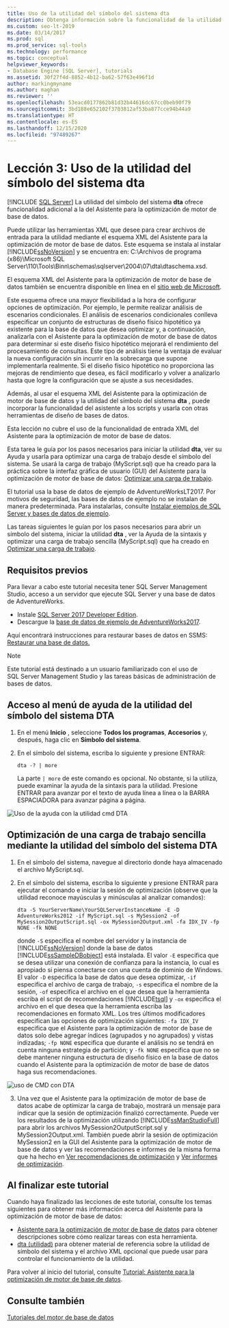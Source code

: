 ```yaml
---
title: Uso de la utilidad del símbolo del sistema dta
description: Obtenga información sobre la funcionalidad de la utilidad del símbolo del sistema dta, además de la que ofrece el Asistente para la optimización de motor de base de datos de SQL Server.
ms.custom: seo-lt-2019
ms.date: 03/14/2017
ms.prod: sql
ms.prod_service: sql-tools
ms.technology: performance
ms.topic: conceptual
helpviewer_keywords:
- Database Engine [SQL Server], tutorials
ms.assetid: 30f27f4d-8852-4b12-ba62-57f63e496f1d
author: markingmyname
ms.author: maghan
ms.reviewer: ''
ms.openlocfilehash: 53eacd0177862b81d32b44616dc67cc0beb90f79
ms.sourcegitcommit: 3bd188e652102f3703812af53ba877cce94b44a9
ms.translationtype: HT
ms.contentlocale: es-ES
ms.lasthandoff: 12/15/2020
ms.locfileid: "97489267"
---
```

# <a name="lesson-3-using-the-dta-command-prompt-utility"></a>Lección 3: Uso de la utilidad del símbolo del sistema dta
 [!INCLUDE [SQL Server](../../includes/applies-to-version/sqlserver.md)]
La utilidad del símbolo del sistema **dta** ofrece funcionalidad adicional a la del Asistente para la optimización de motor de base de datos.  
  
Puede utilizar las herramientas XML que desee para crear archivos de entrada para la utilidad mediante el esquema XML del Asistente para la optimización de motor de base de datos. Este esquema se instala al instalar [!INCLUDE[ssNoVersion](../../includes/ssnoversion-md.md)] y se encuentra en: C:\Archivos de programa (x86)\Microsoft SQL Server\110\Tools\Binn\schemas\sqlserver\2004\07\dta\dtaschema.xsd.  
  
El esquema XML del Asistente para la optimización de motor de base de datos también se encuentra disponible en línea en el [sitio web de Microsoft](https://go.microsoft.com/fwlink/?linkid=43100&clcid=0x409).  
  
Este esquema ofrece una mayor flexibilidad a la hora de configurar opciones de optimización. Por ejemplo, le permite realizar análisis de escenarios condicionales. El análisis de escenarios condicionales conlleva especificar un conjunto de estructuras de diseño físico hipotético ya existente para la base de datos que desea optimizar y, a continuación, analizarla con el Asistente para la optimización de motor de base de datos para determinar si este diseño físico hipotético mejorará el rendimiento del procesamiento de consultas. Este tipo de análisis tiene la ventaja de evaluar la nueva configuración sin incurrir en la sobrecarga que supone implementarla realmente. Si el diseño físico hipotético no proporciona las mejoras de rendimiento que desea, es fácil modificarlo y volver a analizarlo hasta que logre la configuración que se ajuste a sus necesidades.  
  
Además, al usar el esquema XML del Asistente para la optimización de motor de base de datos y la utilidad del símbolo del sistema **dta** , puede incorporar la funcionalidad del asistente a los scripts y usarla con otras herramientas de diseño de bases de datos.  
  
Esta lección no cubre el uso de la funcionalidad de entrada XML del Asistente para la optimización de motor de base de datos.  
  
 Esta tarea le guía por los pasos necesarios para iniciar la utilidad **dta**, ver su Ayuda y usarla para optimizar una carga de trabajo desde el símbolo del sistema. Se usará la carga de trabajo (MyScript.sql) que ha creado para la práctica sobre la interfaz gráfica de usuario (GUI) del Asistente para la optimización de motor de base de datos: [Optimizar una carga de trabajo](lesson-2-using-database-engine-tuning-advisor.md#tuning-a-workload).  
  
El tutorial usa la base de datos de ejemplo de AdventureWorksLT2017. Por motivos de seguridad, las bases de datos de ejemplo no se instalan de manera predeterminada. Para instalarlas, consulte [Instalar ejemplos de SQL Server y bases de datos de ejemplo](../../samples/adventureworks-install-configure.md).  
  
Las tareas siguientes le guían por los pasos necesarios para abrir un símbolo del sistema, iniciar la utilidad **dta** , ver la Ayuda de la sintaxis y optimizar una carga de trabajo sencilla (MyScript.sql) que ha creado en [Optimizar una carga de trabajo](./lesson-2-using-database-engine-tuning-advisor.md?view=sql-server-ver15).  

## <a name="prerequisites"></a>Requisitos previos 

Para llevar a cabo este tutorial necesita tener SQL Server Management Studio, acceso a un servidor que ejecute SQL Server y una base de datos de AdventureWorks.

- Instale [SQL Server 2017 Developer Edition](https://www.microsoft.com/sql-server/sql-server-downloads).
- Descargue la [base de datos de ejemplo de AdventureWorks2017](../../samples/adventureworks-install-configure.md).


Aquí encontrará instrucciones para restaurar bases de datos en SSMS: [Restaurar una base de datos.](../../relational-databases/backup-restore/restore-a-database-backup-using-ssms.md)

  >[!NOTE]
  > Este tutorial está destinado a un usuario familiarizado con el uso de SQL Server Management Studio y las tareas básicas de administración de bases de datos. 

## <a name="access-dta-command-prompt-utility-help-menu"></a>Acceso al menú de ayuda de la utilidad del símbolo del sistema DTA
  
  
1.  En el menú **Inicio** , seleccione **Todos los programas**, **Accesorios** y, después, haga clic en **Símbolo del sistema**.  
  
2.  En el símbolo del sistema, escriba lo siguiente y presione ENTRAR:  
  
    ```  
    dta -? | more  
    ```  
  
    La parte `| more` de este comando es opcional. No obstante, si la utiliza, puede examinar la ayuda de la sintaxis para la utilidad. Presione ENTRAR para avanzar por el texto de ayuda línea a línea o la BARRA ESPACIADORA para avanzar página a página.  

  ![Uso de la ayuda con la utilidad cmd DTA](media/dta-tutorials/dta-cmd-help.png)

## <a name="tune-simple-workload-using-the-dta-command-prompt-utility"></a>Optimización de una carga de trabajo sencilla mediante la utilidad del símbolo del sistema DTA  


  
1.  En el símbolo del sistema, navegue al directorio donde haya almacenado el archivo MyScript.sql.  
  
2.  En el símbolo del sistema, escriba lo siguiente y presione ENTRAR para ejecutar el comando e iniciar la sesión de optimización (observe que la utilidad reconoce mayúsculas y minúsculas al analizar comandos):  
  
    ```  
    dta -S YourServerName\YourSQLServerInstanceName -E -D AdventureWorks2012 -if MyScript.sql -s MySession2 -of MySession2OutputScript.sql -ox MySession2Output.xml -fa IDX_IV -fp NONE -fk NONE  
    ```  
  
    donde `-S` especifica el nombre del servidor y la instancia de [!INCLUDE[ssNoVersion](../../includes/ssnoversion-md.md)] donde la base de datos [!INCLUDE[ssSampleDBobject](../../includes/sssampledbobject-md.md)] está instalada. El valor `-E` especifica que se desea utilizar una conexión de confianza para la instancia, lo cual es apropiado si piensa conectarse con una cuenta de dominio de Windows. El valor `-D` especifica la base de datos que desea optimizar, `-if` especifica el archivo de carga de trabajo, `-s` especifica el nombre de la sesión, `-of` especifica el archivo en el que desea que la herramienta escriba el script de recomendaciones [!INCLUDE[tsql](../../includes/tsql-md.md)] y `-ox` especifica el archivo en el que desea que la herramienta escriba las recomendaciones en formato XML. Los tres últimos modificadores especifican las opciones de optimización siguientes: `-fa IDX_IV` especifica que el Asistente para la optimización de motor de base de datos solo debe agregar índices (agrupados y no agrupados) y vistas indizadas; `-fp NONE` especifica que durante el análisis no se tendrá en cuenta ninguna estrategia de partición; y `-fk NONE` especifica que no se debe mantener ninguna estructura de diseño físico en la base de datos cuando el Asistente para la optimización de motor de base de datos haga sus recomendaciones.  

  ![uso de CMD con DTA](media/dta-tutorials/dta-cmd.png)
  
3.  Una vez que el Asistente para la optimización de motor de base de datos acabe de optimizar la carga de trabajo, mostrará un mensaje para indicar que la sesión de optimización finalizó correctamente. Puede ver los resultados de la optimización utilizando [!INCLUDE[ssManStudioFull](../../includes/ssmanstudiofull-md.md)] para abrir los archivos MySession2OutputScript.sql y MySession2Output.xml. También puede abrir la sesión de optimización MySession2 en la GUI del Asistente para la optimización de motor de base de datos y ver las recomendaciones e informes de la misma forma que ha hecho en [Ver recomendaciones de optimización](./lesson-2-using-database-engine-tuning-advisor.md?view=sql-server-ver15) y [Ver informes de optimización](./lesson-2-using-database-engine-tuning-advisor.md?view=sql-server-ver15).  
  
 
## <a name="after-you-finish-this-tutorial"></a>Al finalizar este tutorial  
Cuando haya finalizado las lecciones de este tutorial, consulte los temas siguientes para obtener más información acerca del Asistente para la optimización de motor de base de datos:  
  
-   [Asistente para la optimización de motor de base de datos](../../relational-databases/performance/database-engine-tuning-advisor.md) para obtener descripciones sobre cómo realizar tareas con esta herramienta. 
-   [dta (utilidad)](../../tools/dta/dta-utility.md) para obtener material de referencia sobre la utilidad de símbolo del sistema y el archivo XML opcional que puede usar para controlar el funcionamiento de la utilidad.  
  
Para volver al inicio del tutorial, consulte [Tutorial: Asistente para la optimización de motor de base de datos](../../tools/dta/tutorial-database-engine-tuning-advisor.md).  
  
## <a name="see-also"></a>Consulte también  
[Tutoriales del motor de base de datos](../../relational-databases/database-engine-tutorials.md)  
